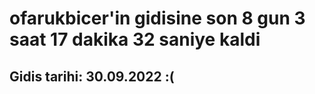 # ofarukbicer'in gidisine son 8 gun 3 saat 17 dakika 32 saniye kaldi

## Gidis tarihi: 30.09.2022 :(